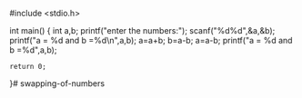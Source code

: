 #include <stdio.h>

int main()
{
    int a,b;
    printf("enter the numbers:");
    scanf("%d%d",&a,&b);
     printf("a = %d and b =%d\n",a,b);
    a=a+b;
    b=a-b;
    a=a-b;
    printf("a = %d and b =%d",a,b);

    return 0;
}# swapping-of-numbers
